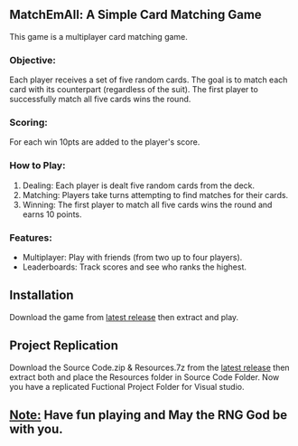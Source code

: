 ## MatchEmAll:  A Simple Card Matching Game 

This game is a multiplayer card matching game.

### Objective: ###
Each player receives a set of five random cards. The goal is to match each card with its counterpart (regardless of the suit). The first player to successfully match all five cards wins the round.

### Scoring: ###
For each win 10pts are added to the player's score.

### How to Play: ###
1. Dealing: Each player is dealt five random cards from the deck.
2. Matching: Players take turns attempting to find matches for their cards.
3. Winning: The first player to match all five cards wins the round and earns 10 points.

### Features: ###
* Multiplayer: Play with friends (from two up to four players).
* Leaderboards: Track scores and see who ranks the highest.

## Installation

Download the game from [latest release](https://github.com/Nischall01/MatchEmAll/releases/latest) then extract and play. 

## Project Replication

Download the Source Code.zip & Resources.7z from the [latest release](https://github.com/Nischall01/MatchEmAll/releases/latest) then extract both and place the Resources folder in Source Code Folder. Now you have a replicated Fuctional Project Folder for Visual studio.

## <ins> Note:</ins> Have fun playing and May the RNG God be with you. ##
